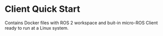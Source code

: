 # Client Quick Start

Contains Docker files with ROS 2 workspace and buit-in micro-ROS Client ready to run at a Linux system.
